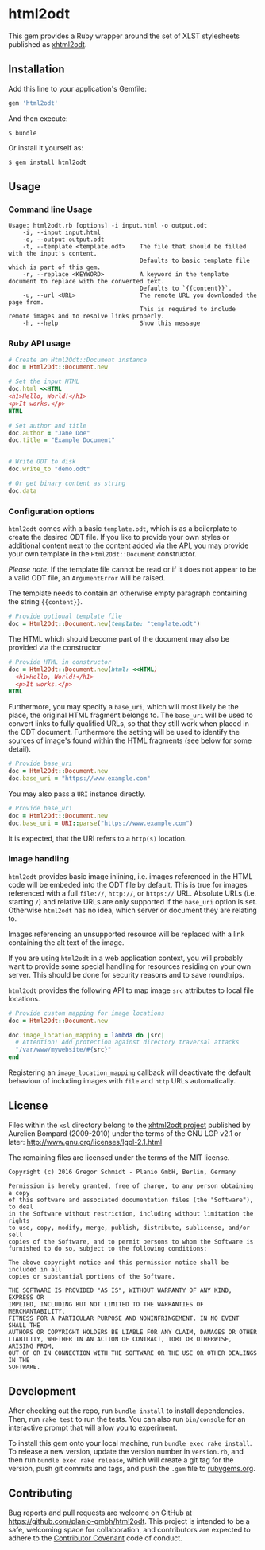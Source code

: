 # html2odt

This gem provides a Ruby wrapper around the set of XLST stylesheets published as
[xhtml2odt](https://github.com/abompard/xhtml2odt).

## Installation

Add this line to your application's Gemfile:

```ruby
gem 'html2odt'
```

And then execute:

    $ bundle

Or install it yourself as:

    $ gem install html2odt

## Usage

### Command line Usage


```
Usage: html2odt.rb [options] -i input.html -o output.odt
    -i, --input input.html
    -o, --output output.odt
    -t, --template <template.odt>    The file that should be filled with the input's content.
                                     Defaults to basic template file which is part of this gem.
    -r, --replace <KEYWORD>          A keyword in the template document to replace with the converted text.
                                     Defaults to `{{content}}`.
    -u, --url <URL>                  The remote URL you downloaded the page from.
                                     This is required to include remote images and to resolve links properly.
    -h, --help                       Show this message
```


### Ruby API usage

```ruby
# Create an Html2Odt::Document instance
doc = Html2Odt::Document.new

# Set the input HTML
doc.html <<HTML
<h1>Hello, World!</h1>
<p>It works.</p>
HTML

# Set author and title
doc.author = "Jane Doe"
doc.title = "Example Document"


# Write ODT to disk
doc.write_to "demo.odt"

# Or get binary content as string
doc.data
```

### Configuration options

`html2odt` comes with a basic `template.odt`, which is as a boilerplate to create
the desired ODT file. If you like to provide your own styles or additional
content next to the content added via the API, you may provide your own template
in the `Html2Odt::Document` constructor.

*Please note:* If the template file cannot be read or if it does not appear to
be a valid ODT file, an `ArgumentError` will be raised.

The template needs to contain an otherwise empty paragraph containing the string
`{{content}}`.

```ruby
# Provide optional template file
doc = Html2Odt::Document.new(template: "template.odt")
```




The HTML which should become part of the document may also be provided via the
constructor

```ruby
# Provide HTML in constructor
doc = Html2Odt::Document.new(html: <<HTML)
  <h1>Hello, World!</h1>
  <p>It works.</p>
HTML
```




Furthermore, you may specify a `base_uri`, which will most likely be the place,
the original HTML fragment belongs to. The `base_uri` will be used to convert
links to fully qualified URLs, so that they still work when placed in the ODT
document. Furthermore the setting will be used to identify the sources of
image's found within the HTML fragments (see below for some detail).

```ruby
# Provide base_uri
doc = Html2Odt::Document.new
doc.base_uri = "https://www.example.com"
```

You may also pass a `URI` instance directly.

```ruby
# Provide base_uri
doc = Html2Odt::Document.new
doc.base_uri = URI::parse("https://www.example.com")
```

It is expected, that the URI refers to a `http(s)` location.


### Image handling

`html2odt` provides basic image inlining, i.e. images referenced in the HTML
code will be embeded into the ODT file by default. This is true for images
referenced with a full `file://`, `http://`, or `https://` URL. Absolute URLs
(i.e. starting `/`) and relative URLs are only supported if the `base_uri`
option is set. Otherwise `html2odt` has no idea, which server or document they
are relating to.

Images referencing an unsupported resource will be replaced with a link
containing the alt text of the image.

If you are using `html2odt` in a web application context, you will probably want
to provide some special handling for resources residing on your own server. This
should be done for security reasons and to save roundtrips.

`html2odt` provides the following API to map image `src` attributes to local
file locations.

```ruby
# Provide custom mapping for image locations
doc = Html2Odt::Document.new

doc.image_location_mapping = lambda do |src|
  # Attention! Add protection against directory traversal attacks
  "/var/www/mywebsite/#{src}"
end
```

Registering an `image_location_mapping` callback will deactivate the default
behaviour of including images with `file` and `http` URLs automatically.


## License

Files within the `xsl` directory belong to the [xhtml2odt
project](https://github.com/abompard/xhtml2odt) published by Aurelien Bompard
(2009-2010) under the terms of the GNU LGP v2.1 or later:
http://www.gnu.org/licenses/lgpl-2.1.html

The remaining files are licensed under the terms of the MIT license.

```
Copyright (c) 2016 Gregor Schmidt - Planio GmbH, Berlin, Germany

Permission is hereby granted, free of charge, to any person obtaining a copy
of this software and associated documentation files (the "Software"), to deal
in the Software without restriction, including without limitation the rights
to use, copy, modify, merge, publish, distribute, sublicense, and/or sell
copies of the Software, and to permit persons to whom the Software is
furnished to do so, subject to the following conditions:

The above copyright notice and this permission notice shall be included in all
copies or substantial portions of the Software.

THE SOFTWARE IS PROVIDED "AS IS", WITHOUT WARRANTY OF ANY KIND, EXPRESS OR
IMPLIED, INCLUDING BUT NOT LIMITED TO THE WARRANTIES OF MERCHANTABILITY,
FITNESS FOR A PARTICULAR PURPOSE AND NONINFRINGEMENT. IN NO EVENT SHALL THE
AUTHORS OR COPYRIGHT HOLDERS BE LIABLE FOR ANY CLAIM, DAMAGES OR OTHER
LIABILITY, WHETHER IN AN ACTION OF CONTRACT, TORT OR OTHERWISE, ARISING FROM,
OUT OF OR IN CONNECTION WITH THE SOFTWARE OR THE USE OR OTHER DEALINGS IN THE
SOFTWARE.
```



## Development

After checking out the repo, run `bundle install` to install dependencies. Then,
run `rake test` to run the tests. You can also run `bin/console` for an
interactive prompt that will allow you to experiment.

To install this gem onto your local machine, run `bundle exec rake install`. To
release a new version, update the version number in `version.rb`, and then run
`bundle exec rake release`, which will create a git tag for the version, push
git commits and tags, and push the `.gem` file to
[rubygems.org](https://rubygems.org).

## Contributing

Bug reports and pull requests are welcome on GitHub at
https://github.com/planio-gmbh/html2odt. This project is intended to be a safe,
welcoming space for collaboration, and contributors are expected to adhere to
the [Contributor Covenant](http://contributor-covenant.org) code of conduct.

